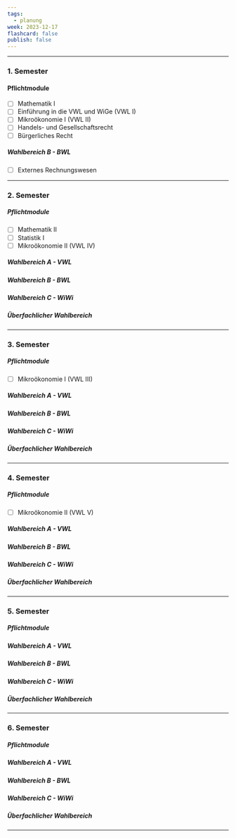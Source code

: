 ```yaml
---
tags:
  - planung
week: 2023-12-17
flashcard: false
publish: false
---
```

***
### 1. Semester

#### Pflichtmodule
- [ ] Mathematik I
- [ ] Einführung in die VWL und WiGe (VWL I)
- [ ] Mikroökonomie I (VWL II)
- [ ] Handels- und Gesellschaftsrecht
- [ ] Bürgerliches Recht

##### Wahlbereich B - BWL
- [ ] Externes Rechnungswesen

***
### 2. Semester

##### Pflichtmodule
- [ ] Mathematik II
- [ ] Statistik I
- [ ] Mikroökonomie II (VWL IV)

##### Wahlbereich A - VWL

##### Wahlbereich B - BWL

##### Wahlbereich C - WiWi

##### Überfachlicher Wahlbereich

***
### 3. Semester

##### Pflichtmodule
- [ ] Mikroökonomie I (VWL III)

##### Wahlbereich A - VWL

##### Wahlbereich B - BWL

##### Wahlbereich C - WiWi

##### Überfachlicher Wahlbereich

***
### 4. Semester

##### Pflichtmodule
- [ ] Mikroökonomie II (VWL V)

##### Wahlbereich A - VWL

##### Wahlbereich B - BWL

##### Wahlbereich C - WiWi

##### Überfachlicher Wahlbereich

***
### 5. Semester

##### Pflichtmodule

##### Wahlbereich A - VWL

##### Wahlbereich B - BWL

##### Wahlbereich C - WiWi

##### Überfachlicher Wahlbereich

***
### 6. Semester

##### Pflichtmodule

##### Wahlbereich A - VWL

##### Wahlbereich B - BWL

##### Wahlbereich C - WiWi

##### Überfachlicher Wahlbereich

***